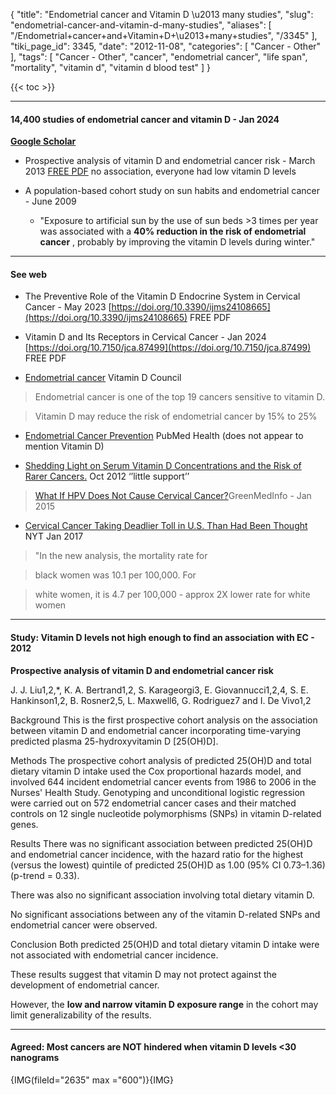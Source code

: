 {
    "title": "Endometrial cancer and Vitamin D \u2013 many studies",
    "slug": "endometrial-cancer-and-vitamin-d-many-studies",
    "aliases": [
        "/Endometrial+cancer+and+Vitamin+D+\u2013+many+studies",
        "/3345"
    ],
    "tiki_page_id": 3345,
    "date": "2012-11-08",
    "categories": [
        "Cancer - Other"
    ],
    "tags": [
        "Cancer - Other",
        "cancer",
        "endometrial cancer",
        "life span",
        "mortality",
        "vitamin d",
        "vitamin d blood test"
    ]
}


{{< toc >}} 

---

#### 14,400 studies of endometrial cancer and vitamin D - Jan 2024

 **[Google Scholar](https://scholar.google.com/scholar?hl=en&as_sdt=0%2C48&q=%22endometrial+cancer%22+%22vitamin+d%22&btnG=)** 

* Prospective analysis of vitamin D and endometrial cancer risk - March 2013 [FREE PDF](https://doi.org/10.1038/sj.bjc.6605149) no association, everyone had low vitamin D levels

* A population-based cohort study on sun habits and endometrial cancer - June 2009

   * "Exposure to artificial sun by the use of sun beds >3 times per year was associated with a  **40% reduction in the risk of endometrial cancer** , probably by improving the vitamin D levels during winter."

---

#### See web

* The Preventive Role of the Vitamin D Endocrine System in Cervical Cancer - May 2023  [https://doi.org/10.3390/ijms24108665](https://doi.org/10.3390/ijms24108665) FREE PDF

* Vitamin D and Its Receptors in Cervical Cancer - Jan 2024 [https://doi.org/10.7150/jca.87499](https://doi.org/10.7150/jca.87499) FREE PDF

* [Endometrial cancer](http://www.vitamindcouncil.org/health-conditions/cancer/endometrial-cancer/) Vitamin D Council

> Endometrial cancer is one of the top 19 cancers sensitive to vitamin D.

> Vitamin D may reduce the risk of endometrial cancer by 15% to 25% 

* [Endometrial Cancer Prevention](http://www.ncbi.nlm.nih.gov/pubmedhealth/PMH0032824/) PubMed Health (does not appear to mention Vitamin D)

* [Shedding Light on Serum Vitamin D Concentrations and the Risk of Rarer Cancers.](http://www.ncbi.nlm.nih.gov/pubmed/23094922%20) Oct 2012  ‘’little support’’

> [What If HPV Does Not Cause Cervical Cancer?](http://www.greenmedinfo.com/blog/what-if-hpv-does-not-cause-cervical-cancer)GreenMedInfo - Jan 2015

* [Cervical Cancer Taking Deadlier Toll in U.S. Than Had Been Thought](https://www.nytimes.com/2017/01/23/health/cervical-cancer-united-states-death-toll.html) NYT Jan 2017

> "In the new analysis, the mortality rate for 

> black women was 10.1 per 100,000. For 

> white women, it is 4.7 per 100,000 - approx 2X lower rate for white women

---

#### Study: Vitamin D levels not high enough to find an association with EC - 2012

 **Prospective analysis of vitamin D and endometrial cancer risk** 

J. J. Liu1,2,*, K. A. Bertrand1,2, S. Karageorgi3, E. Giovannucci1,2,4, S. E. Hankinson1,2, B. Rosner2,5, L. Maxwell6, G. Rodriguez7 and I. De Vivo1,2

Background This is the first prospective cohort analysis on the association between vitamin D and endometrial cancer incorporating time-varying predicted plasma 25-hydroxyvitamin D <span>[25(OH)D]</span>.

Methods The prospective cohort analysis of predicted 25(OH)D and total dietary vitamin D intake used the Cox proportional hazards model, and involved 644 incident endometrial cancer events from 1986 to 2006 in the Nurses' Health Study. Genotyping and unconditional logistic regression were carried out on 572 endometrial cancer cases and their matched controls on 12 single nucleotide polymorphisms (SNPs) in vitamin D-related genes.

Results There was no significant association between predicted 25(OH)D and endometrial cancer incidence, with the hazard ratio for the highest (versus the lowest) quintile of predicted 25(OH)D as 1.00 (95% CI 0.73–1.36) (p-trend = 0.33). 

There was also no significant association involving total dietary vitamin D. 

No significant associations between any of the vitamin D-related SNPs and endometrial cancer were observed.

Conclusion Both predicted 25(OH)D and total dietary vitamin D intake were not associated with endometrial cancer incidence. 

These results suggest that vitamin D may not protect against the development of endometrial cancer. 

However, the **low and narrow vitamin D exposure range**  in the cohort may limit generalizability of the results.

---

#### Agreed: Most cancers are NOT hindered when vitamin D levels <30 nanograms

{IMG(fileId="2635" max ="600")}{IMG}
